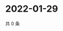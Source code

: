 # 2022-01-29

共 0 条

<!-- BEGIN WEIBO -->
<!-- 最后更新时间 Sat Jan 29 2022 21:10:11 GMT+0800 (China Standard Time) -->

<!-- END WEIBO -->

